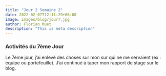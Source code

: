 ```yaml
---
title: "Jour 2 Semaine 2"
date: 2022-02-07T12:11:29+06:00
image: images/blog/jour7.jpg
author: Florian Muet
description: "This is meta description"
---
```

### Activités du 7ème Jour

Le 7ème jour, j’ai enlevé des choses sur mon sur qui ne me servaient (ex : équipe ou portefeuille). J’ai continué à taper mon rapport de stage sur le blog.